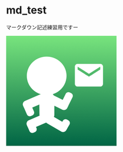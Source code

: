 # md_test
マークダウン記述練習用ですー

![タイトル](https://raw.githubusercontent.com/uturist/md_test/master/temp/icon.png)
